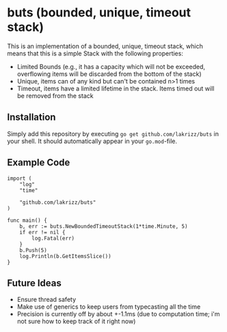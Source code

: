 # buts (bounded, unique, timeout stack)

This is an implementation of a bounded, unique, timeout stack, which means that this is a simple Stack with the following properties:
- Limited Bounds (e.g., it has a capacity which will not be exceeded, overflowing items will be discarded from the bottom of the stack)
- Unique, items can of any kind but can't be contained n>1 times
- Timeout, items have a limited lifetime in the stack. Items timed out will be removed from the stack

## Installation

Simply add this repository by executing `go get github.com/lakrizz/buts` in your shell. It should automatically appear in your `go.mod`-file.

## Example Code

```golang
import (
	"log"
	"time"

	"github.com/lakrizz/buts"
)

func main() {
	b, err := buts.NewBoundedTimeoutStack(1*time.Minute, 5)
	if err != nil {
		log.Fatal(err)
	}
	b.Push(5)
	log.Println(b.GetItemsSlice())
}

```

## Future Ideas
- Ensure thread safety
- Make use of generics to keep users from typecasting all the time
- Precision is currently off by about +-1.1ms (due to computation time; i'm not sure how to keep track of it right now)